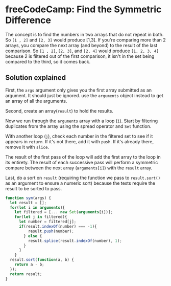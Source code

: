 # freeCodeCamp: Find the Symmetric Difference

The concept is to find the numbers in two arrays that do not repeat in both. So `[1 , 2]` and `[2, 3]` would produce [1,3]. If you're comparing more than 2 arrays, you compare the next array (and beyond) to the result of the last comparison. So `[1 , 2]`, `[2, 3]`, and `[2, 4]` would produce `[1, 2, 3, 4]` because 2 is filtered out of the first comparison, it isn't in the set being compared to the third, so it comes back.

## Solution explained

First, the `args` argument only gives you the first array submitted as an argument. It should just be ignored. use the `arguments` object instead to get an array of all the arguments.

Second, create an array(`result`) to hold the results.

Now we run through the `arguments` array with a loop (`i`). Start by filtering duplicates from the array using the spread operator and `Set` function. 

With another loop (`j`), check each number in the filtered set to see if it appears in `return`. If it's not there, add it with `push`. If it's already there, remove it with `slice`.

The result of the first pass of the loop will add the first array to the loop in its entirety. The result of each successive pass will perform a symmetric compare between the next array (`arguments[i]`) with the `result` array.

Last, do a sort on `result` (requiring the function we pass to `result.sort()` as an argument to ensure a numeric sort) because the tests require the result to be sorted to pass.

```javascript
function sym(args) {
  let result = [];
  for(let i in arguments){
    let filtered = [... new Set(arguments[i])];
    for(let j in filtered){
      let number = filtered[j];  
      if(result.indexOf(number) === -1){
          result.push(number);
        } else {
          result.splice(result.indexOf(number), 1);
        }
      }
    }
  result.sort(function(a, b) {
    return a - b;
  });
  return result;
}
```
